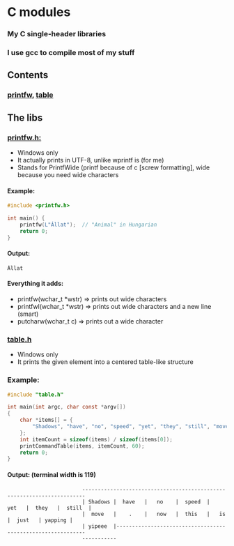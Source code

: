 # C modules
### My C single-header libraries
### I use gcc to compile most of my stuff
## Contents
### [printfw](#printfwh), [table](#tableh)
## The libs
### [printfw.h:](printfw.h)
- Windows only
- It actually prints in UTF-8, unlike wprintf is (for me)
- Stands for PrintfWide (printf because of c [screw formatting], wide because you need wide characters
#### Example:
```c
#include <printfw.h>

int main() {
    printfw(L"Állat");  // "Animal" in Hungarian
    return 0;
}
```
#### Output:
```
Állat
```
#### Everything it adds:
- printfw(wchar_t *wstr) => prints out wide characters
- printfwl(wchar_t *wstr) => prints out wide characters and a new line (smart)
- putcharw(wchar_t c) => prints out a wide character
### [table.h](table.h)
- Windows only
- It prints the given element into a centered table-like structure
### Example:
```c
#include "table.h"

int main(int argc, char const *argv[])
{
    char *items[] = {
        "Shadows", "have", "no", "speed", "yet", "they", "still", "move", ".", "now", "this", "is", "just", "yapping", "yipeee"
    };
    int itemCount = sizeof(items) / sizeof(items[0]);
    printCommandTable(items, itemCount, 60);
    return 0;
}
```
#### Output: (terminal width is 119)
```
                        -----------------------------------------------------------------------
                        | Shadows |  have   |   no    |  speed  |   yet   |  they   |  still  |
                        |  move   |    .    |   now   |  this   |   is    |  just   | yapping |
                        | yipeee  |------------------------------------------------------------
                        -----------
```
